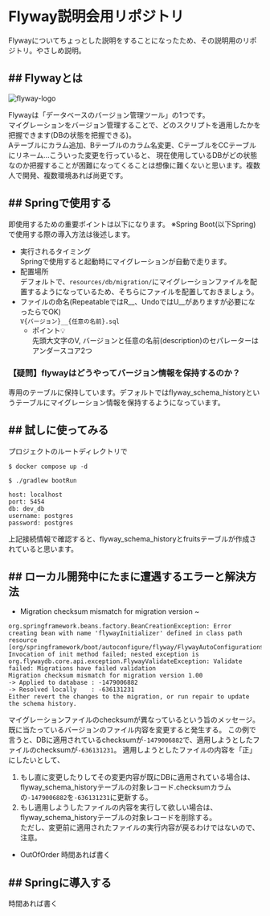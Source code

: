 # Flyway説明会用リポジトリ

Flywayについてちょっとした説明をすることになったため、その説明用のリポジトリ。やさしめ説明。

## ## Flywayとは
![flyway-logo](https://commons.wikimedia.org/wiki/File:Flyway-logo-tm.png)

Flywayは「データベースのバージョン管理ツール」の1つです。  
マイグレーションをバージョン管理することで、どのスクリプトを適用したかを把握できます(DBの状態を把握できる)。  
Aテーブルにカラム追加、Bテーブルのカラム名変更、CテーブルをCCテーブルにリネーム...こういった変更を行っていると、
現在使用しているDBがどの状態なのか把握することが困難になってくることは想像に難くないと思います。複数人で開発、複数環境あれば尚更です。

## ## Springで使用する
即使用するための重要ポイントは以下になります。  ※Spring Boot(以下Spring)で使用する際の導入方法は後述します。  
- 実行されるタイミング  
  Springで使用すると起動時にマイグレーションが自動で走ります。
- 配置場所  
  デフォルトで、`resources/db/migration/`にマイグレーションファイルを配置するようになっているため、そちらにファイルを配置しておきましょう。
- ファイルの命名(RepeatableではR__、UndoではU__がありますが必要になったらでOK)  
  `V{バージョン}__{任意の名前}.sql`
  - ポイント💡  
    先頭大文字のV, バージョンと任意の名前(description)のセパレーターはアンダースコア2つ

### 【疑問】flywayはどうやってバージョン情報を保持するのか？
専用のテーブルに保持しています。デフォルトではflyway_schema_historyというテーブルにマイグレーション情報を保持するようになっています。

## ## 試しに使ってみる
プロジェクトのルートディレクトリで
```shell
$ docker compose up -d

$ ./gradlew bootRun
```

```
host: localhost
port: 5454
db: dev_db
username: postgres
password: postgres
```
上記接続情報で確認すると、flyway_schema_historyとfruitsテーブルが作成されていると思います。

## ## ローカル開発中にたまに遭遇するエラーと解決方法

- Migration checksum mismatch for migration version ~
```
org.springframework.beans.factory.BeanCreationException: Error creating bean with name 'flywayInitializer' defined in class path resource [org/springframework/boot/autoconfigure/flyway/FlywayAutoConfiguration$FlywayConfiguration.class]: Invocation of init method failed; nested exception is org.flywaydb.core.api.exception.FlywayValidateException: Validate failed: Migrations have failed validation
Migration checksum mismatch for migration version 1.00
-> Applied to database : -1479006882
-> Resolved locally    : -636131231
Either revert the changes to the migration, or run repair to update the schema history.
```
マイグレーションファイルのchecksumが異なっているという旨のメッセージ。 既に当たっているバージョンのファイル内容を変更すると発生する。
この例で言うと、DBに適用されているchecksumが`-1479006882`で、適用しようとしたファイルのchecksumが`-636131231`。
適用しようとしたファイルの内容を「正」にしたいとして、  
1. もし直に変更したりしてその変更内容が既にDBに適用されている場合は、flyway_schema_historyテーブルの対象レコード.checksumカラムの`-1479006882`を`-636131231`に更新する。  
2. もし適用しようしたファイルの内容を実行して欲しい場合は、flyway_schema_historyテーブルの対象レコードを削除する。  
   ただし、変更前に適用されたファイルの実行内容が戻るわけではないので、注意。

- OutOfOrder
時間あれば書く

## ## Springに導入する
時間あれば書く

## ## 

